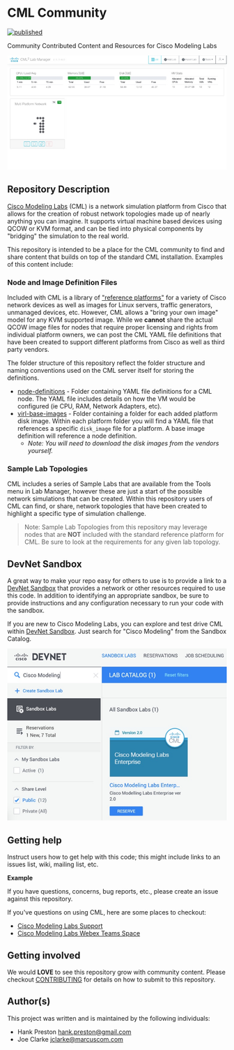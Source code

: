 # CML Community

[![published](https://static.production.devnetcloud.com/codeexchange/assets/images/devnet-published.svg)](https://developer.cisco.com/codeexchange/github/repo/CiscoDevNet/cml-community)

Community Contributed Content and Resources for Cisco Modeling Labs

![](readme_images/cml-labmanager.jpg)
 
## Repository Description

[Cisco Modeling Labs](http://developer.cisco.com/modeling-labs) (CML) is a network simulation platform from Cisco that allows for the creation of robust network topologies made up of nearly anything you can imagine. It supports virtual machine based devices using QCOW or KVM format, and can be tied into physical components by "bridging" the simulation to the real world.  

This repository is intended to be a place for the CML community to find and share content that builds on top of the standard CML installation.  Examples of this content include: 

### Node and Image Definition Files
Included with CML is a library of ["reference platforms"](https://developer.cisco.com/docs/modeling-labs/#!reference-platforms-and-images) for a variety of Cisco network devices as well as images for Linux servers, traffic generators, unmanaged devices, etc.  However, CML allows a "bring your own image" model for any KVM supported image.  While we **cannot** share the actual QCOW image files for nodes that require proper licensing and rights from individual platform owners, we can post the CML YAML file definitions that have been created to support different platforms from Cisco as well as third party vendors. 

The folder structure of this repository reflect the folder structure and naming conventions used on the CML server itself for storing the definitions. 

* [node-definitions](node-definitions) - Folder containing YAML file definitions for a CML node. The YAML file includes details on how the VM would be configured (ie CPU, RAM, Network Adapters, etc).
* [virl-base-images](virl-base-images) - Folder containing a folder for each added platform disk image. Within each platform folder you will find a YAML file that references a specific `disk_image` file for a platform. A base image definition will reference a node definition.
    * *Note: You will need to download the disk images from the vendors yourself.*

### Sample Lab Topologies 
CML includes a series of Sample Labs that are available from the Tools menu in Lab Manager, however these are just a start of the possible network simulations that can be created.  Within this repository users of CML can find, or share, network topologies that have been created to highlight a specific type of simulation challenge.

> Note: Sample Lab Topologies from this repository may leverage nodes that are **NOT** included with the standard reference platform for CML. Be sure to look at the requirements for any given lab topology. 

## DevNet Sandbox
A great way to make your repo easy for others to use is to provide a link to a [DevNet Sandbox](https://developer.cisco.com/site/sandbox/) that provides a network or other resources required to use this code. In addition to identifying an appropriate sandbox, be sure to provide instructions and any configuration necessary to run your code with the sandbox.

If you are new to Cisco Modeling Labs, you can explore and test drive CML within [DevNet Sandbox](https://developer.cisco.com/site/sandbox/). Just search for "Cisco Modeling" from the Sandbox Catalog. 

![](readme_images/sandbox-catalog-cml.jpg)

## Getting help

Instruct users how to get help with this code; this might include links to an issues list, wiki, mailing list, etc.

**Example**

If you have questions, concerns, bug reports, etc., please create an issue against this repository.

If you've questions on using CML, here are some places to checkout: 

* [Cisco Modeling Labs Support](https://developer.cisco.com/docs/modeling-labs/#!support)
* [Cisco Modeling Labs Webex Teams Space](https://eurl.io/#bWHTbWz1Z)

## Getting involved

We would **LOVE** to see this repository grow with community content. Please checkout [CONTRIBUTING](./CONTRIBUTING.md) for details on how to submit to this repository.

## Author(s)

This project was written and is maintained by the following individuals:

* Hank Preston <hank.preston@gmail.com>
* Joe Clarke <jclarke@marcuscom.com>
